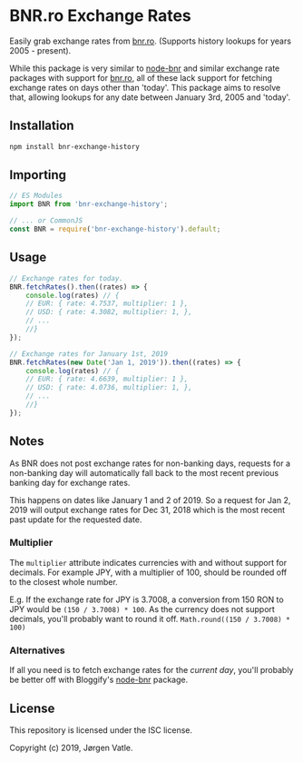 # BNR.ro Exchange Rates
Easily grab exchange rates from [bnr.ro](https://bnr.ro). (Supports history lookups for years 2005 - present).

While this package is very similar to [node-bnr](https://github.com/Bloggify/node-bnr) and similar exchange rate
packages with support for [bnr.ro](https://bnr.ro/), all of these lack support for fetching exchange rates on days
other than 'today'. This package aims to resolve that, allowing lookups for any date between January 3rd, 2005 and
'today'. 

## Installation
```bash
npm install bnr-exchange-history
```

## Importing
```typescript
// ES Modules
import BNR from 'bnr-exchange-history';

// ... or CommonJS
const BNR = require('bnr-exchange-history').default;
```

## Usage
```typescript
// Exchange rates for today.
BNR.fetchRates().then((rates) => {
    console.log(rates) // { 
    // EUR: { rate: 4.7537, multiplier: 1 },
    // USD: { rate: 4.3082, multiplier: 1, },
    // ...
    //}
});

// Exchange rates for January 1st, 2019
BNR.fetchRates(new Date('Jan 1, 2019')).then((rates) => {
    console.log(rates) // { 
    // EUR: { rate: 4.6639, multiplier: 1 },
    // USD: { rate: 4.0736, multiplier: 1, },
    // ...
    //}
});
```

## Notes
As BNR does not post exchange rates for non-banking days, requests for a non-banking day will automatically fall back to
the most recent previous banking day for exchange rates.

This happens on dates like January 1 and 2 of 2019. So a request for Jan 2, 2019 will output exchange rates for
Dec 31, 2018 which is the most recent past update for the requested date.

### Multiplier
The `multiplier` attribute indicates currencies with and without support for decimals. For example JPY, with a
multiplier of 100, should be rounded off to the closest whole number.

E.g. If the exchange rate for JPY is 3.7008, a conversion from 150 RON to JPY would be `(150 / 3.7008) * 100`. As the
currency does not support decimals, you'll probably want to round it off. `Math.round((150 / 3.7008) * 100)`

### Alternatives
If all you need is to fetch exchange rates for the _current day_, you'll probably be better off with Bloggify's
[node-bnr](https://github.com/Bloggify/node-bnr) package.

## License
This repository is licensed under the ISC license.

Copyright (c) 2019, Jørgen Vatle.
